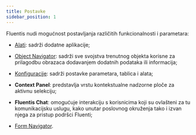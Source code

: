 ```yaml
---
title: Postavke  
sidebar_position: 1
---
```


Fluentis nudi mogućnost postavljanja različitih funkcionalnosti i parametara: 

- [Alati](/docs/applications/applications-intro): sadrži dodatne aplikacije; 

- [Object Navigator](/docs/object-navigator/object-navigator-intro): sadrži sve svojstva trenutnog objekta korisne za prilagodbu obrazaca dodavanjem dodatnih podataka ili informacija;

- [Konfiguracije](/docs/configurations/configuration): sadrži postavke parametara, tablica i alata;  

- **Context Panel**: predstavlja vrstu kontekstualne nadzorne ploče za aktivnu selekciju;

- **Fluentis Chat**: omogućuje interakciju s korisnicima koji su ovlašteni za tu komunikacijsku uslugu, kako unutar poslovnog okruženja tako i izvan njega za pristup podršci Fluenti;  

- [Form Navigator](/docs/form-navigator/form-navigator-intro).